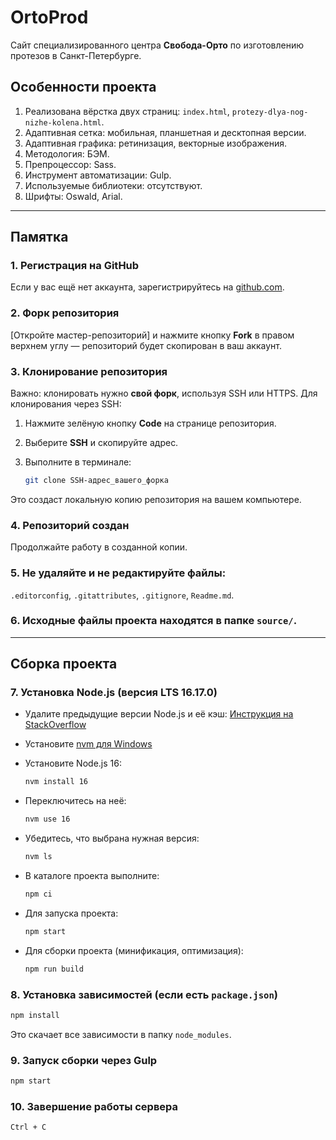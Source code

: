 # OrtoProd

Сайт специализированного центра **Свобода-Орто** по изготовлению протезов в Санкт-Петербурге.

## Особенности проекта

1. Реализована вёрстка двуx страниц: `index.html`, `protezy-dlya-nog-nizhe-kolena.html`.
2. Адаптивная сетка: мобильная, планшетная и десктопная версии.
3. Адаптивная графика: ретинизация, векторные изображения.
4. Методология: БЭМ.
5. Препроцессор: Sass.
6. Инструмент автоматизации: Gulp.
7. Используемые библиотеки: отсутствуют.
8. Шрифты: Oswald, Arial.

---

## Памятка

### 1. Регистрация на GitHub

Если у вас ещё нет аккаунта, зарегистрируйтесь на [github.com](https://github.com/join).

### 2. Форк репозитория

[Откройте мастер-репозиторий] и нажмите кнопку **Fork** в правом верхнем углу — репозиторий будет скопирован в ваш аккаунт.

### 3. Клонирование репозитория

Важно: клонировать нужно **свой форк**, используя SSH или HTTPS. Для клонирования через SSH:

1. Нажмите зелёную кнопку **Code** на странице репозитория.
2. Выберите **SSH** и скопируйте адрес.
3. Выполните в терминале:

   ```bash
   git clone SSH-адрес_вашего_форка
   ```

Это создаст локальную копию репозитория на вашем компьютере.

### 4. Репозиторий создан

Продолжайте работу в созданной копии.

### 5. Не удаляйте и не редактируйте файлы:

`.editorconfig`, `.gitattributes`, `.gitignore`, `Readme.md`.

### 6. Исходные файлы проекта находятся в папке `source/`.

---

## Сборка проекта

### 7. Установка Node.js (версия LTS 16.17.0)

- Удалите предыдущие версии Node.js и её кэш:
  [Инструкция на StackOverflow](https://stackoverflow.com/questions/20711240/how-to-completely-remove-node-js-from-windows)
- Установите [nvm для Windows](https://github.com/coreybutler/nvm-windows?tab=readme-ov-file#installation--upgrades)
- Установите Node.js 16:

  ```bash
  nvm install 16
  ```

- Переключитесь на неё:

  ```bash
  nvm use 16
  ```

- Убедитесь, что выбрана нужная версия:

  ```bash
  nvm ls
  ```

- В каталоге проекта выполните:

  ```bash
  npm ci
  ```

- Для запуска проекта:

  ```bash
  npm start
  ```

- Для сборки проекта (минификация, оптимизация):

  ```bash
  npm run build
  ```

### 8. Установка зависимостей (если есть `package.json`)

```bash
npm install
```

Это скачает все зависимости в папку `node_modules`.

### 9. Запуск сборки через Gulp

```bash
npm start
```

### 10. Завершение работы сервера

```bash
Ctrl + C
```
